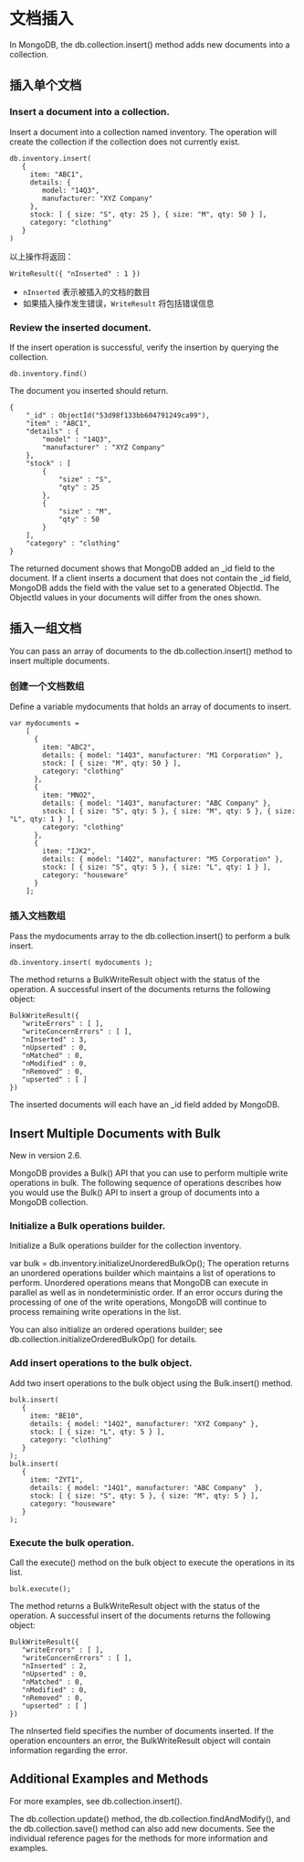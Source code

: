 # 文档插入

In MongoDB, the db.collection.insert() method adds new documents into a collection.

## 插入单个文档

### Insert a document into a collection.
Insert a document into a collection named inventory. The operation will create the collection if the collection does not currently exist.

```
db.inventory.insert(
   {
     item: "ABC1",
     details: {
        model: "14Q3",
        manufacturer: "XYZ Company"
     },
     stock: [ { size: "S", qty: 25 }, { size: "M", qty: 50 } ],
     category: "clothing"
   }
)
```

以上操作将返回：

`WriteResult({ "nInserted" : 1 })`


- `nInserted` 表示被插入的文档的数目
- 如果插入操作发生错误，`WriteResult` 将包括错误信息

### Review the inserted document.
If the insert operation is successful, verify the insertion by querying the collection.

`db.inventory.find()`

The document you inserted should return.

```
{
    "_id" : ObjectId("53d98f133bb604791249ca99"),
    "item" : "ABC1",
    "details" : {
        "model" : "14Q3",
        "manufacturer" : "XYZ Company"
    },
    "stock" : [
        {
            "size" : "S",
            "qty" : 25
        },
        {
            "size" : "M",
            "qty" : 50
        }
    ],
    "category" : "clothing"
}

```
The returned document shows that MongoDB added an _id field to the document. If a client inserts a document that does not contain the _id field, MongoDB adds the field with the value set to a generated ObjectId. The ObjectId values in your documents will differ from the ones shown.

## 插入一组文档

You can pass an array of documents to the db.collection.insert() method to insert multiple documents.

### 创建一个文档数组

Define a variable mydocuments that holds an array of documents to insert.

```
var mydocuments =
    [
      {
        item: "ABC2",
        details: { model: "14Q3", manufacturer: "M1 Corporation" },
        stock: [ { size: "M", qty: 50 } ],
        category: "clothing"
      },
      {
        item: "MNO2",
        details: { model: "14Q3", manufacturer: "ABC Company" },
        stock: [ { size: "S", qty: 5 }, { size: "M", qty: 5 }, { size: "L", qty: 1 } ],
        category: "clothing"
      },
      {
        item: "IJK2",
        details: { model: "14Q2", manufacturer: "M5 Corporation" },
        stock: [ { size: "S", qty: 5 }, { size: "L", qty: 1 } ],
        category: "houseware"
      }
    ];
```

### 插入文档数组
Pass the mydocuments array to the db.collection.insert() to perform a bulk insert.

`db.inventory.insert( mydocuments );`

The method returns a BulkWriteResult object with the status of the operation. A successful insert of the documents returns the following object:

```
BulkWriteResult({
   "writeErrors" : [ ],
   "writeConcernErrors" : [ ],
   "nInserted" : 3,
   "nUpserted" : 0,
   "nMatched" : 0,
   "nModified" : 0,
   "nRemoved" : 0,
   "upserted" : [ ]
})
```

The inserted documents will each have an _id field added by MongoDB.

## Insert Multiple Documents with Bulk

New in version 2.6.

MongoDB provides a Bulk() API that you can use to perform multiple write operations in bulk. The following sequence of operations describes how you would use the Bulk() API to insert a group of documents into a MongoDB collection.

### Initialize a Bulk operations builder.
Initialize a Bulk operations builder for the collection inventory.

var bulk = db.inventory.initializeUnorderedBulkOp();
The operation returns an unordered operations builder which maintains a list of operations to perform. Unordered operations means that MongoDB can execute in parallel as well as in nondeterministic order. If an error occurs during the processing of one of the write operations, MongoDB will continue to process remaining write operations in the list.

You can also initialize an ordered operations builder; see db.collection.initializeOrderedBulkOp() for details.

### Add insert operations to the bulk object.
Add two insert operations to the bulk object using the Bulk.insert() method.

```
bulk.insert(
   {
     item: "BE10",
     details: { model: "14Q2", manufacturer: "XYZ Company" },
     stock: [ { size: "L", qty: 5 } ],
     category: "clothing"
   }
);
bulk.insert(
   {
     item: "ZYT1",
     details: { model: "14Q1", manufacturer: "ABC Company"  },
     stock: [ { size: "S", qty: 5 }, { size: "M", qty: 5 } ],
     category: "houseware"
   }
);
```

### Execute the bulk operation.
Call the execute() method on the bulk object to execute the operations in its list.

```
bulk.execute();
```

The method returns a BulkWriteResult object with the status of the operation. A successful insert of the documents returns the following object:

```
BulkWriteResult({
   "writeErrors" : [ ],
   "writeConcernErrors" : [ ],
   "nInserted" : 2,
   "nUpserted" : 0,
   "nMatched" : 0,
   "nModified" : 0,
   "nRemoved" : 0,
   "upserted" : [ ]
})
```

The nInserted field specifies the number of documents inserted. If the operation encounters an error, the BulkWriteResult object will contain information regarding the error.

## Additional Examples and Methods

For more examples, see db.collection.insert().

The db.collection.update() method, the db.collection.findAndModify(), and the db.collection.save() method can also add new documents. See the individual reference pages for the methods for more information and examples.

